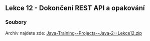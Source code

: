 Lekce 12 - Dokončení REST API a opakování
-----------------------------------------

### Soubory

Archív najdete zde: [Java-Training--Projects--Java-2--Lekce12.zip](/data/2020-jaro/java-2/Java-Training--Projects--Java-2--Lekce12.zip)

<!--
### Videozáznam

Na YouTube se můžete podívat na záznam z lekce:

<iframe width="560" height="315"
	src="https://www.youtube.com/embed/0K3T3EIsAOM"
	frameborder="0"
	allowfullscreen></iframe>

Celý playlist na YouTube najdete zde:
[Java 2 - Brno (jaro 2020) - YouTube playlist](https://www.youtube.com/playlist?list=PLTCx5oiCrIJ5H1uPvwQYUkhQuznifLe-L)
-->